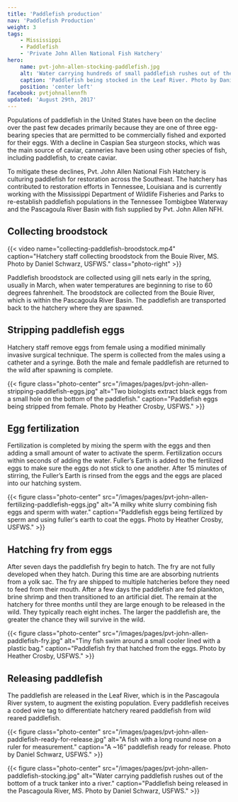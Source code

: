```yaml
---
title: 'Paddlefish production'
nav: 'Paddlefish Production'
weight: 3
tags:
    - Mississippi
    - Paddlefish
    - 'Private John Allen National Fish Hatchery'
hero:
    name: pvt-john-allen-stocking-paddlefish.jpg
    alt: 'Water carrying hundreds of small paddlefish rushes out of the back of a tanker truck into a river.'
    caption: 'Paddlefish being stocked in the Leaf River. Photo by Daniel Scwharz, USFWS.'
    position: 'center left'
facebook: pvtjohnallennfh
updated: 'August 29th, 2017'
---
```


Populations of paddlefish in the United States have been on the decline over the past few decades primarily because they are one of three egg-bearing species that are permitted to be commercially fished and exported for their eggs.  With a decline in Caspian Sea sturgeon stocks, which was the main source of caviar, canneries have been using other species of fish, including  paddlefish,  to create caviar.  

To mitigate these declines, Pvt. John Allen National Fish Hatchery is culturing paddlefish for restoration across the Southeast.  The hatchery has contributed to restoration efforts in Tennessee, Louisiana and is currently working with the Mississippi Department of Wildlife Fisheries and Parks to re-establish paddlefish populations in the Tennessee Tombigbee Waterway  and the Pascagoula River Basin with fish supplied by Pvt. John Allen NFH.

## Collecting broodstock

{{< video name="collecting-paddlefish-broodstock.mp4" caption="Hatchery staff collecting broodstock from the Bouie River, MS. Photo by Daniel Schwarz, USFWS." class="photo-right" >}}

Paddlefish broodstock are collected using gill nets early in the spring, usually in  March, when water temperatures are beginning to rise to 60 degrees fahrenheit.  The broodstock are collected from the Bouie River, which is within the Pascagoula River Basin. The paddlefish are transported back to the hatchery where they are spawned.

## Stripping paddlefish eggs

Hatchery staff remove eggs from female using a modified minimally invasive surgical technique. The sperm is collected from the males using a catheter and a syringe.  Both the male and female paddlefish are returned to the wild after spawning is complete.

{{< figure class="photo-center" src="/images/pages/pvt-john-allen-stripping-paddlefish-eggs.jpg" alt="Two biologists extract black eggs from a small hole on the bottom of the paddlefish." caption="Paddlefish eggs being stripped from female. Photo by Heather Crosby, USFWS." >}}

## Egg fertilization

Fertilization is completed by mixing the sperm with the eggs and then adding a small amount of water to activate the sperm. Fertilization occurs within seconds of adding the water.  Fuller’s Earth is added to the fertilized eggs to make sure the eggs do not stick to one another.  After 15 minutes of stirring, the Fuller’s Earth is rinsed from the eggs and the eggs are placed into our hatching system.

{{< figure class="photo-center" src="/images/pages/pvt-john-allen-fertilizing-paddlefish-eggs.jpg" alt="A milky white slurry combining fish eggs and sperm with water." caption="Paddlefish eggs being fertilized by sperm and using fuller's earth to coat the eggs. Photo by Heather Crosby, USFWS." >}}

## Hatching fry from eggs

After seven days the paddlefish fry begin to hatch. The fry are not fully developed when they hatch. During this time are are absorbing nutrients from a yolk sac. The fry are shipped to multiple hatcheries before they need to feed from their mouth.  After a few days the paddlefish are fed plankton, brine shrimp and then transitioned to an artificial diet.  The remain at the hatchery for three months until they are large enough to be released in  the wild. They typically reach eight inches. The larger the paddlefish are,  the greater the chance they will survive in the wild.

{{< figure class="photo-center" src="/images/pages/pvt-john-allen-paddlefish-fry.jpg" alt="Tiny fish swim around a small cooler lined with a plastic bag." caption="Paddlefish fry that hatched from the eggs. Photo by Heather Crosby, USFWS." >}}

## Releasing paddlefish

The paddlefish are released in the Leaf River, which is in the Pascagoula River system, to augment the existing population. Every paddlefish receives a coded wire tag to differentiate hatchery reared paddlefish from wild reared paddlefish.

{{< figure class="photo-center" src="/images/pages/pvt-john-allen-paddlefish-ready-for-release.jpg" alt="A fish with a long round nose on a ruler for measurement." caption="A ~16” paddlefish ready for release. Photo by Daniel Schwarz, USFWS." >}}

{{< figure class="photo-center" src="/images/pages/pvt-john-allen-paddlefish-stocking.jpg" alt="Water carrying paddlefish rushes out of the bottom of a truck tanker into a river." caption="Paddlefish being released in the Pascagoula River, MS. Photo by Daniel Schwarz, USFWS." >}}
